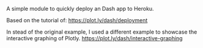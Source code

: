 A simple module to quickly deploy an Dash app to Heroku.

Based on the tutorial of:
https://plot.ly/dash/deployment

In stead of the original example, I used a different example to showcase the interactive graphing of Plotly.
https://plot.ly/dash/interactive-graphing
